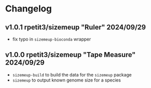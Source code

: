 
# Changelog

## v1.0.1 rpetit3/sizemeup "Ruler" 2024/09/29

- fix typo in `sizemeup-bioconda` wrapper

## v1.0.0 rpetit3/sizemeup "Tape Measure" 2024/09/29

- `sizemeup-build` to build the data for the `sizemeup` package
- `sizemeup` to output known genome size for a species
